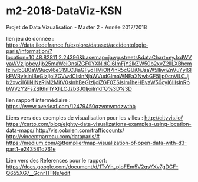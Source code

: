 # m2-2018-DataViz-KSN
Projet de Data Vizualisation - Master 2 - Année 2017/2018

lien jeu de donnée :
https://data.iledefrance.fr/explore/dataset/accidentologie-paris/information/?location=10,48.82811,2.24396&basemap=jawg.streets&dataChart=eyJxdWVyaWVzIjpbeyJjb25maWciOnsiZGF0YXNldCI6ImFjY2lkZW50b2xvZ2llLXBhcmlzIiwib3B0aW9ucyI6e319LCJjaGFydHMiOlt7InR5cGUiOiJsaW5lIiwiZnVuYyI6IkFWRyIsInlBeGlzIjoiZGVwdCIsInNjaWVudGlmaWNEaXNwbGF5Ijp0cnVlLCJjb2xvciI6IiNlNzRjM2MifV0sInhBeGlzIjoiZGF0ZSIsIm1heHBvaW50cyI6IiIsInRpbWVzY2FsZSI6InllYXIiLCJzb3J0IjoiIn1dfQ%3D%3D

lien rapport intermédiaire :
https://www.overleaf.com/12479450qzvmwmdzwthb

Liens vers des exemples de visualisation pour les villes : http://cityvis.io/ https://carto.com/blog/eighty-data-visualizations-examples-using-location-data-maps/ http://vis.oobrien.com/trafficcounts/ http://vincentgarreau.com/dataparis/# https://medium.com/@ttemplier/map-visualization-of-open-data-with-d3-part1-e243581d761e

Lien vers des References pour le rapport: https://docs.google.com/document/d/1TvYh_pIoFEm5V2qsYXv7gDCF-Q655XG7__GcnrTlTNs/edit
